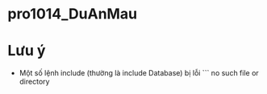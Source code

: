 # pro1014_DuAnMau

# Lưu ý
- Một số lệnh include (thường là include Database) bị lỗi ```
    no such file or directory
```, để fix lỗi thì sửa lại đường dẫn tới file đó là được.